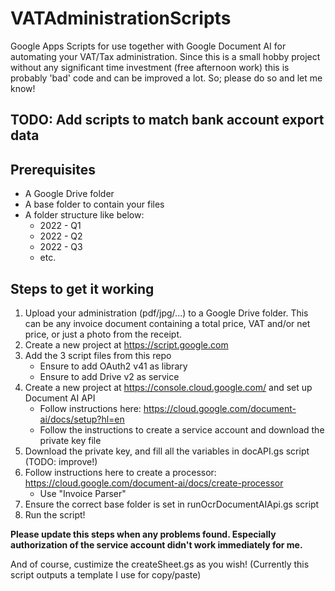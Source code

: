# VATAdministrationScripts
Google Apps Scripts for use together with Google Document AI for automating your VAT/Tax administration. Since this is a small hobby project without any significant time investment (free afternoon work) this is probably 'bad' code and can be improved a lot. So; please do so and let me know! 

## TODO: Add scripts to match bank account export data

## Prerequisites
- A Google Drive folder
- A base folder to contain your files
- A folder structure  like below:
  - 2022 - Q1
  - 2022 - Q2
  - 2022 - Q3
  - etc.


## Steps to get it working

1. Upload your administration (pdf/jpg/...) to a Google Drive folder. This can be any invoice document containing a total price, VAT and/or net price, or just a photo from the receipt.
2. Create a new project at https://script.google.com
3. Add the 3 script files from this repo
    - Ensure to add OAuth2 v41 as library
    - Ensure to add Drive v2 as service
4. Create a new project at https://console.cloud.google.com/ and set up Document AI API
    - Follow instructions here: https://cloud.google.com/document-ai/docs/setup?hl=en
    - Follow the instructions to create a service account and download the private key file
5. Download the private key, and fill all the variables in docAPI.gs script (TODO: improve!)
6. Follow instructions here to create a processor: https://cloud.google.com/document-ai/docs/create-processor
    - Use "Invoice Parser"
7. Ensure the correct base folder is set in runOcrDocumentAIApi.gs script
8. Run the script!


**Please update this steps when any problems found. Especially authorization of the service account didn't work immediately for me.**

And of course, custimize the createSheet.gs as you wish! (Currently this script outputs a template I use for copy/paste)
